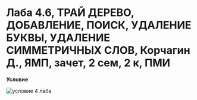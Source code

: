 # Лаба 4.6, ТРАЙ ДЕРЕВО, ДОБАВЛЕНИЕ, ПОИСК, УДАЛЕНИЕ БУКВЫ, УДАЛЕНИЕ СИММЕТРИЧНЫХ СЛОВ, Корчагин Д., ЯМП, зачет, 2 сем, 2 к, ПМИ

**Условие**

![условие 4 лаба](https://user-images.githubusercontent.com/72470327/176605147-21e3b0ce-e7f8-4e14-a1ad-1c970fa73604.png)
